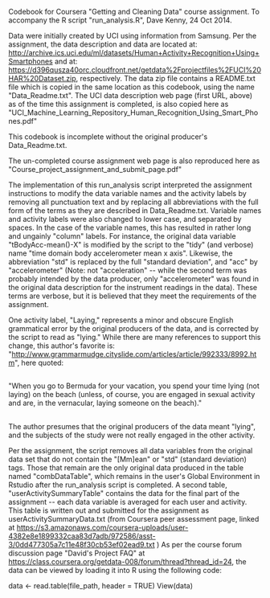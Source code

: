 Codebook for Coursera "Getting and Cleaning Data" course assignment.
To accompany the R script "run_analysis.R", Dave Kenny, 24 Oct 2014.

Data were initially created by UCI using information from Samsung.  Per the assignment,
the data description and data are located at: 
http://archive.ics.uci.edu/ml/datasets/Human+Activity+Recognition+Using+Smartphones and at:
https://d396qusza40orc.cloudfront.net/getdata%2Fprojectfiles%2FUCI%20HAR%20Dataset.zip,
respectively.  The data zip file contains a README.txt file which is copied in the same
location as this codebook, using the name "Data_Readme.txt".  The UCI data description web
page (first URL, above) as of the time this assignment is completed, is also copied here as
"UCI_Machine_Learning_Repository_Human_Recognition_Using_Smart_Phones.pdf"

This codebook is incomplete without the original producer's Data_Readme.txt.

The un-completed course assignment web page is also reproduced here as 
"Course_project_assignment_and_submit_page.pdf"

The implementation of this run_analysis script interpreted the assignment instructions to
modify the data variable names and the activity labels by removing all punctuation text and 
by replacing all abbreviations with the full form of the terms as they are described in
Data_Readme.txt.  Variable names and activity labels were also changed to lower case, and
separated by spaces.  In the case of the variable names, this has resulted in rather long
and ungainly "column" labels.  For instance, the original data variable "tBodyAcc-mean()-X" 
is modified by the script to the "tidy" (and verbose) name "time domain body accelerometer
mean x axis". Likewise, the abbreviation "std" is replaced by the full "standard deviation",
and "acc" by "accelerometer" (Note: not "acceleration" -- while the second term was probably 
intended by the data producer, only "accelerometer" was found in the original data 
description for the instrument readings in the data).  These terms are verbose, but it is
believed that they meet the requirements of the assignment.

One activity label, "Laying," represents a minor and obscure English grammatical error by the
original producers of the data, and is corrected by the script to read as "lying."  While 
there are many references to support this change, this author's favorite is:
"http://www.grammarmudge.cityslide.com/articles/article/992333/8992.htm", here quoted:

##
"When you go to Bermuda for your vacation, you spend your time lying (not laying) on the beach (unless, of course, you are engaged in sexual activity and are, in the vernacular, laying someone on the beach)."
##

The author presumes that the original producers of the data meant "lying", and the subjects
of the study were not really engaged in the other activity.

Per the assignment, the script removes all data variables from the original data set that
do not contain the "[Mm]ean" or "std" (standard deviation) tags.  Those that remain are the
only original data produced in the table named "combDataTable", which remains in the user's
Global Environment in Rstudio after the run_analysis script is completed. A second table, 
"userActivitySummaryTable" contains the data for the final part of the assignment -- each
data variable is averaged for each user and activity.  This table is written out and
submitted for the assignment as userActivitySummaryData.txt (from Coursera peer assessment
page, linked at 
https://s3.amazonaws.com/coursera-uploads/user-4382e8e1899332caa83d7adb/972586/asst-3/0dd477305a7c11e48f30cb53ef02ead9.txt )
As per the course forum discussion page "David's Project FAQ" at 
https://class.coursera.org/getdata-008/forum/thread?thread_id=24, the data can be viewed by
loading it into R using the following code:

data <- read.table(file_path, header = TRUE)
View(data)
